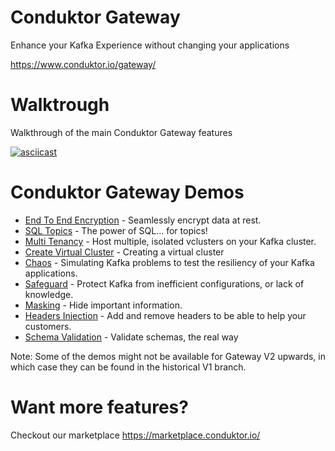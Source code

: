 # Conduktor Gateway

Enhance your Kafka Experience without changing your applications

https://www.conduktor.io/gateway/

# Walktrough

Walkthrough of the main Conduktor Gateway features

[![asciicast](https://asciinema.org/a/1qMwuNg8OD9HHd8l1lPy3LGw8.svg)](https://asciinema.org/a/1qMwuNg8OD9HHd8l1lPy3LGw8)

# Conduktor Gateway Demos

* [End To End Encryption](encryption/Readme.md) - Seamlessly encrypt data at rest.
* [SQL Topics](sql-topics/Readme.md) - The power of SQL... for topics!
* [Multi Tenancy](multi-tenant/Readme.md) - Host multiple, isolated vclusters on your Kafka cluster.
* [Create Virtual Cluster](create-virtual-cluster/Readme.md) - Creating a virtual cluster
* [Chaos](chaos/Readme.md) - Simulating Kafka problems to test the resiliency of your Kafka applications.
* [Safeguard](safeguard/Readme.md) - Protect Kafka from inefficient configurations, or lack of knowledge.
* [Masking](masking/Readme.md) - Hide important information.
* [Headers Injection](inject-remove-header/Readme.md) - Add and remove headers to be able to help your customers. 
* [Schema Validation](schema-validation/Readme.md) - Validate schemas, the real way

Note: Some of the demos might not be available for Gateway V2 upwards, in which case they can be found in the historical V1 branch.

# Want more features?

Checkout our marketplace https://marketplace.conduktor.io/

